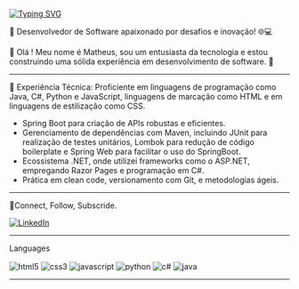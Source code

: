 <a href="https://git.io/typing-svg"><img src="https://readme-typing-svg.demolab.com?font=Fira+Code&pause=1000&width=435&lines=Seja+bem+vindo+!+%E2%9C%8C" alt="Typing SVG" /></a>

🚀 Desenvolvedor de Software apaixonado por desafios e inovação! 🌐💻

🔹 Olá ! Meu nome é Matheus, sou um entusiasta da tecnologia e estou construindo uma sólida experiência em desenvolvimento de software. 🚀

---

💼 Experiência Técnica:
Proficiente em linguagens de programação como Java, C#, Python e JavaScript, linguagens de marcação como HTML e em linguagens de estilização como CSS.
- Spring Boot para criação de APIs robustas e eficientes.
- Gerenciamento de dependências com Maven, incluindo JUnit para realização de testes unitários, Lombok para redução de código boilerplate e Spring Web para facilitar o uso do SpringBoot.
- Ecossistema .NET, onde utilizei frameworks como o ASP.NET, empregando Razor Pages e programação em C#.
- Prática em clean code, versionamento com Git, e metodologias ágeis.

---

🤝Connect, Follow, Subscride.  
  
[![LinkedIn](https://img.shields.io/badge/LinkedIn-0077B5?style=for-the-badge&logo=linkedin&logoColor=white)](https://www.linkedin.com/in/matheus-lacerda-zim/)

---

Languages
<div style="display: inline_block">
  <img align="center" alt="html5" src="https://img.shields.io/badge/HTML5-E34F26?style=for-the-badge&logo=html5&logoColor=white"/>
  <img align="center" alt="css3" src="https://img.shields.io/badge/CSS3-1572B6?style=for-the-badge&logo=css3&logoColor=white"/>
  <img align="center" alt="javascript" src="https://img.shields.io/badge/JavaScript-F7DF1E?style=for-the-badge&logo=javascript&logoColor=black"/>
  <img align="center" alt="python" src="https://img.shields.io/badge/Python-14354C?style=for-the-badge&logo=python&logoColor=white"/>
  <img align="center" alt="c#" src="https://img.shields.io/badge/C%23-239120?style=for-the-badge&logo=c-sharp&logoColor=white"/>
  <img align="center" alt="java" src="https://img.shields.io/badge/Java-ED8B00?style=for-the-badge&logo=openjdk&logoColor=white"/>
</div>

---




